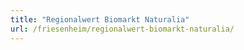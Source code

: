 ```yaml
---
title: "Regionalwert Biomarkt Naturalia"
url: /friesenheim/regionalwert-biomarkt-naturalia/
---
```

